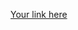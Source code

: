 [Your link here](https://datalore.jetbrains.com/notebook/yFUtS0U8amGo0IAzLPfAyC/fNbBxPvObdyNGO73dhK39P)
